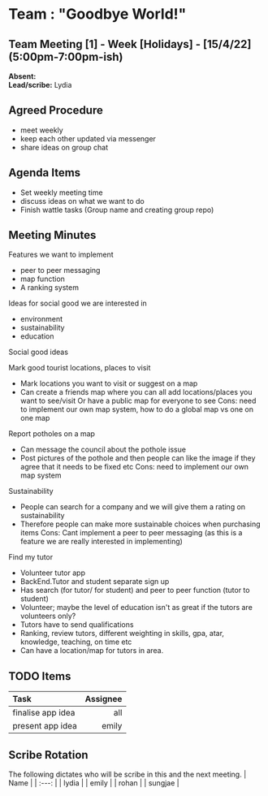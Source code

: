 # Team : "Goodbye World!"

## Team Meeting [1] - Week [Holidays] - [15/4/22] (5:00pm-7:00pm-ish)
**Absent:** 
<br>
**Lead/scribe:** Lydia 

## Agreed Procedure
- meet weekly 
- keep each other updated via messenger
- share ideas on group chat

## Agenda Items
- Set weekly meeting time
- discuss ideas on what we want to do
- Finish wattle tasks (Group name and creating group repo)


## Meeting Minutes
Features we want to implement
- peer to peer messaging
- map function 
- A ranking system 

Ideas for social good we are interested in
- environment
- sustainability
- education

Social good ideas

Mark good tourist locations, places to visit
- Mark locations you want to visit or suggest on a map
- Can create a friends map where you can all add locations/places you want to see/visit 
Or have a public map for everyone to see 
Cons: need to implement our own map system, how to do a global map vs one on one map

Report potholes on a map 
- Can message the council about the pothole issue
- Post pictures of the pothole and then people can like the image if they agree that it needs to be fixed etc 
Cons: need to implement our own map system 

Sustainability 
- People can search for a company and we will give them a rating on sustainability 
- Therefore people can make more sustainable choices when purchasing items
Cons: Cant implement a peer to peer messaging (as this is a feature we are really interested in implementing) 

Find my tutor
- Volunteer tutor app
- BackEnd.Tutor and student separate sign up
- Has search (for tutor/ for student) and peer to peer function (tutor to student)
- Volunteer; maybe the level of education isn't as great if the tutors are volunteers only? 
- Tutors have to send qualifications 
- Ranking, review tutors, different weighting in skills, gpa, atar, knowledge, teaching, on time etc
- Can have a location/map for tutors in area. 


## TODO Items
| Task | Assignee |
| :--- | ---: |
| finalise app idea | all |
| present app idea | emily |

## Scribe Rotation
The following dictates who will be scribe in this and the next meeting.
| Name |
| :---: |
| lydia |
| emily |
| rohan |
| sungjae |
